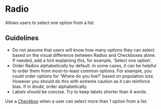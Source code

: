 <!-- @license CC0-1.0 -->

# Radio

Allows users to select one option from a list.

## Guidelines

- Do not assume that users will know how many options they can select based on the visual difference between Radios and Checkboxes alone.
  If needed, add a hint explaining this, for example, ‘Select one option’.
- Order Radios alphabetically by default.
  In some cases, it can be helpful to order them from most-to-least common options.
  For example, you could order options for ‘Where do you live?’ based on population size.
  However you should do this with extreme caution as it can reinforce bias.
  If in doubt, order alphabetically.
- Labels should be concise. Try to keep labels shorter than 4 words.

Use a [Checkbox](/docs/components-forms-checkbox--docs) when a user can select more than 1 option from a list.
